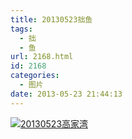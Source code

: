 ```yaml
---
title: 20130523拙鱼
tags:
  - 拙
  - 鱼
url: 2168.html
id: 2168
categories:
  - 图片
date: 2013-05-23 21:44:13
---
```


[![](http://photo.guolaijie.com/rooufer/uploads/2013/06/20130523高家湾.jpg "20130523高家湾")](http://photo.guolaijie.com/rooufer/uploads/2013/06/20130523高家湾.jpg)